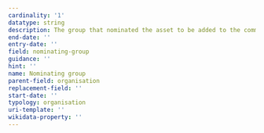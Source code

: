 ```yaml
---
cardinality: '1'
datatype: string
description: The group that nominated the asset to be added to the community asset register
end-date: ''
entry-date: ''
field: nominating-group
guidance: ''
hint: ''
name: Nominating group
parent-field: organisation
replacement-field: ''
start-date: ''
typology: organisation
uri-template: ''
wikidata-property: ''
---
```

